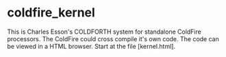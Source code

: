 # coldfire_kernel

This is Charles Esson's COLDFORTH system for standalone ColdFire processors.
The ColdFire could cross compile it's own code.
The code can be viewed in a HTML browser. Start at the file [kernel.html].

